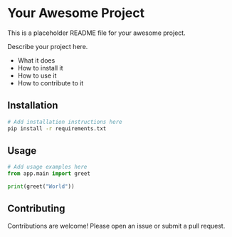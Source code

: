 # Your Awesome Project

This is a placeholder README file for your awesome project.

Describe your project here.
- What it does
- How to install it
- How to use it
- How to contribute to it

## Installation

```bash
# Add installation instructions here
pip install -r requirements.txt
```

## Usage

```python
# Add usage examples here
from app.main import greet

print(greet("World"))
```

## Contributing

Contributions are welcome! Please open an issue or submit a pull request.

